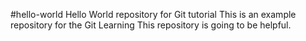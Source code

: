 #hello-world
Hello World repository for Git tutorial This is an example repository for the Git Learning
This repository is going to be helpful.